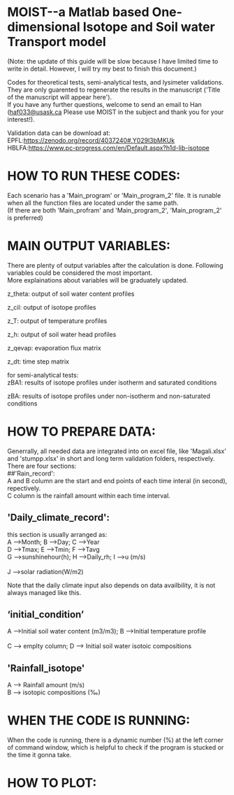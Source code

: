 # MOIST--a Matlab based One-dimensional Isotope and Soil water Transport model
(Note: the update of this guide will be slow because I have limited time to write in detail. However, I will try my best to finish this document.)


Codes for theoretical tests, semi-analytical tests, and lysimeter validations. They are only guarented to regenerate the results in the manuscript ('Title of the manuscript will appear here').<br>
If you have any further questions, welcome to send an email to Han (haf033@usask.ca Please use MOIST in the subject and thank you for your interest!).

Validation data can be download at: <br>
EPFL:https://zenodo.org/record/4037240#.Y029l3bMKUk<br>
HBLFA:https://www.pc-progress.com/en/Default.aspx?h1d-lib-isotope


# HOW TO RUN THESE CODES:
Each scenario has a 'Main_program' or 'Main_program_2' file. It is runable when all the function files are located under the same path.<br>
(If there are both 'Main_profram' and 'Main_program_2', 'Main_program_2' is preferred)

# MAIN OUTPUT VARIABLES:<br>
There are plenty of output variables after the calculation is done. Following variables could be considered the most important. <br>
More explainations about variables will be graduately updated. <br>

z_theta: output of soil water content profiles<br>

z_cil:   output of isotope profiles<br>

z_T:     output of temperature profiles<br>

z_h:     output of soil water head profiles<br>

z_qevap: evaporation flux matrix<br>

z_dt:    time step matrix<br>

for semi-analytical tests:<br>
zBA1: results of isotope profiles under isotherm and saturated conditions<br>

zBA:  results of isotope profiles under non-isotherm and non-saturated conditions<br>

# HOW TO PREPARE DATA:
Generrally, all needed data are integrated into on excel file, like 'Magali.xlsx' and 'stumpp.xlsx' in short and long term validation folders, respectively. <br>
There are four sections:<br>
##'Rain_record':<br>
A and B column are the start and end points of each time interal (in second), repectively.<br>
C column is the rainfall amount within each time interval.<br>

## 'Daily_climate_record':<br>
this section is usually arranged as:<br>
A -->Month; B -->Day; C -->Year<br>	
D -->Tmax; E -->Tmin; F -->Tavg<br>	
G -->sunshinehour(h); H -->Daily_rh; I -->u (m/s)<br>	
J -->solar  radiation(W/m2)<br>

Note that the daily climate input also depends on data availbility, it is not always managed like this.

## ‘initial_condition’<br>
A -->Initial soil water content (m3/m3); B -->Initial temperature profile <br>	
C --> emplty column; D --> Initial soil water isotoic compositions <br>	

## 'Rainfall_isotope'<br>
A --> Rainfall amount (m/s)<br>	
B --> isotopic compositions (‰) <br>	

# WHEN THE CODE IS RUNNING:
When the code is running, there is a dynamic number (%) at the left corner of command window, which is helpful to check if the program is stucked or the time it gonna take. 

# HOW TO PLOT:

